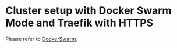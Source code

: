 # Cluster setup with Docker Swarm Mode and Traefik with HTTPS

Please refer to <a href="https://dockerswarm.khulnasoft.com">DockerSwarm</a>.

